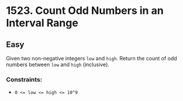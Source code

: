 # 1523. Count Odd Numbers in an Interval Range

## Easy

Given two non-negative integers `low` and `high`. Return the count of odd numbers between `low` and `high` (inclusive).

### Constraints:

- `0 <= low <= high <= 10^9`
